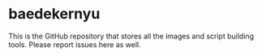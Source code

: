 # baedekernyu
This is the GitHub repository that stores all the images and script building tools.
Please report issues here as well.
